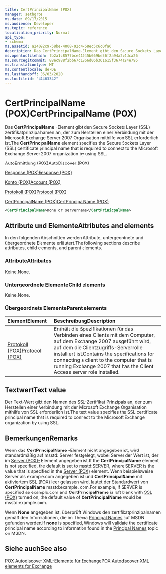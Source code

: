 ```yaml
---
title: CertPrincipalName (POX)
manager: sethgros
ms.date: 09/17/2015
ms.audience: Developer
ms.topic: reference
localization_priority: Normal
api_type:
- schema
ms.assetid: a24092c9-58be-4008-92c4-68ec5c6c0fa6
description: Das CertPrincipalName-Element gibt den Secure Sockets Layer (SSL) zertifikatprinzipalnamen an, der zum Herstellen einer Verbindung mit der Microsoft Exchange Server 2007 Organisation mithilfe von SSL erforderlich ist.
ms.openlocfilehash: fb2a1c8577bce41945b669be56f2a94a2c4dca26
ms.sourcegitcommit: 88ec988f2bb67c1866d06b361615f3674a24e795
ms.translationtype: MT
ms.contentlocale: de-DE
ms.lasthandoff: 06/03/2020
ms.locfileid: "44463342"
---
```

# <a name="certprincipalname-pox"></a><span data-ttu-id="f52f4-103">CertPrincipalName (POX)</span><span class="sxs-lookup"><span data-stu-id="f52f4-103">CertPrincipalName (POX)</span></span>

<span data-ttu-id="f52f4-104">Das **CertPrincipalName** -Element gibt den Secure Sockets Layer (SSL) zertifikatprinzipalnamen an, der zum Herstellen einer Verbindung mit der Microsoft Exchange Server 2007 Organisation mithilfe von SSL erforderlich ist.</span><span class="sxs-lookup"><span data-stu-id="f52f4-104">The **CertPrincipalName** element specifies the Secure Sockets Layer (SSL) certificate principal name that is required to connect to the Microsoft Exchange Server 2007 organization by using SSL.</span></span> 
  
[<span data-ttu-id="f52f4-105">AutoErmittlung (POX)</span><span class="sxs-lookup"><span data-stu-id="f52f4-105">AutoDiscover (POX)</span></span>](autodiscover-pox.md)
  
[<span data-ttu-id="f52f4-106">Response (POX)</span><span class="sxs-lookup"><span data-stu-id="f52f4-106">Response (POX)</span></span>](response-pox.md)
  
[<span data-ttu-id="f52f4-107">Konto (POX)</span><span class="sxs-lookup"><span data-stu-id="f52f4-107">Account (POX)</span></span>](account-pox.md)
  
[<span data-ttu-id="f52f4-108">Protokoll (POX)</span><span class="sxs-lookup"><span data-stu-id="f52f4-108">Protocol (POX)</span></span>](protocol-pox.md)
  
[<span data-ttu-id="f52f4-109">CertPrincipalName (POX)</span><span class="sxs-lookup"><span data-stu-id="f52f4-109">CertPrincipalName (POX)</span></span>](certprincipalname-pox.md)
  
```xml
<CertPrincipalName>none or servername</CertPrinicpalName>
```

## <a name="attributes-and-elements"></a><span data-ttu-id="f52f4-110">Attribute und Elemente</span><span class="sxs-lookup"><span data-stu-id="f52f4-110">Attributes and elements</span></span>

<span data-ttu-id="f52f4-111">In den folgenden Abschnitten werden Attribute, untergeordnete und übergeordnete Elemente erläutert.</span><span class="sxs-lookup"><span data-stu-id="f52f4-111">The following sections describe attributes, child elements, and parent elements.</span></span>
  
### <a name="attributes"></a><span data-ttu-id="f52f4-112">Attribute</span><span class="sxs-lookup"><span data-stu-id="f52f4-112">Attributes</span></span>

<span data-ttu-id="f52f4-113">Keine.</span><span class="sxs-lookup"><span data-stu-id="f52f4-113">None.</span></span>
  
### <a name="child-elements"></a><span data-ttu-id="f52f4-114">Untergeordnete Elemente</span><span class="sxs-lookup"><span data-stu-id="f52f4-114">Child elements</span></span>

<span data-ttu-id="f52f4-115">Keine.</span><span class="sxs-lookup"><span data-stu-id="f52f4-115">None.</span></span>
  
### <a name="parent-elements"></a><span data-ttu-id="f52f4-116">Übergeordnete Elemente</span><span class="sxs-lookup"><span data-stu-id="f52f4-116">Parent elements</span></span>

|<span data-ttu-id="f52f4-117">**Element**</span><span class="sxs-lookup"><span data-stu-id="f52f4-117">**Element**</span></span>|<span data-ttu-id="f52f4-118">**Beschreibung**</span><span class="sxs-lookup"><span data-stu-id="f52f4-118">**Description**</span></span>|
|:-----|:-----|
|[<span data-ttu-id="f52f4-119">Protokoll (POX)</span><span class="sxs-lookup"><span data-stu-id="f52f4-119">Protocol (POX)</span></span>](protocol-pox.md) <br/> |<span data-ttu-id="f52f4-120">Enthält die Spezifikationen für das Verbinden eines Clients mit dem Computer, auf dem Exchange 2007 ausgeführt wird, auf dem die Clientzugriffs-Serverrolle installiert ist.</span><span class="sxs-lookup"><span data-stu-id="f52f4-120">Contains the specifications for connecting a client to the computer that is running Exchange 2007 that has the Client Access server role installed.</span></span>  <br/> |
   
## <a name="text-value"></a><span data-ttu-id="f52f4-121">Textwert</span><span class="sxs-lookup"><span data-stu-id="f52f4-121">Text value</span></span>

<span data-ttu-id="f52f4-122">Der Text-Wert gibt den Namen des SSL-Zertifikat Prinzipals an, der zum Herstellen einer Verbindung mit der Microsoft Exchange Organisation mithilfe von SSL erforderlich ist.</span><span class="sxs-lookup"><span data-stu-id="f52f4-122">The text value specifies the SSL certificate principal name that is required to connect to the Microsoft Exchange organization by using SSL.</span></span>
  
## <a name="remarks"></a><span data-ttu-id="f52f4-123">Bemerkungen</span><span class="sxs-lookup"><span data-stu-id="f52f4-123">Remarks</span></span>

<span data-ttu-id="f52f4-124">Wenn das **CertPrincipalName** -Element nicht angegeben ist, wird standardmäßig auf msstd: Server festgelegt, wobei Server der Wert ist, der im [Server (POX)-](server-pox.md) Element angegeben ist.</span><span class="sxs-lookup"><span data-stu-id="f52f4-124">If the **CertPrincipalName** element is not specified, the default is set to msstd:SERVER, where SERVER is the value that is specified in the [Server (POX)](server-pox.md) element.</span></span> <span data-ttu-id="f52f4-125">Wenn beispielsweise Server als example.com angegeben ist und **CertPrincipalName** mit aktiviertem [SSL (POX)](ssl-pox.md) leer gelassen wird, lautet der Standardwert von **CertPrincipalName** msstd:example. com.</span><span class="sxs-lookup"><span data-stu-id="f52f4-125">For example, if SERVER is specified as example.com and **CertPrincipalName** is left blank with [SSL (POX)](ssl-pox.md) turned on, the default value of **CertPrincipalName** would be msstd:example.com.</span></span> 
  
<span data-ttu-id="f52f4-126">Wenn **None** angegeben ist, überprüft Windows den zertifikatprinzipalnamen gemäß den Informationen, die im Thema [Principal Names](https://go.microsoft.com/fwlink/?LinkId=93417) auf MSDN gefunden werden.</span><span class="sxs-lookup"><span data-stu-id="f52f4-126">If **none** is specified, Windows will validate the certificate principal name according to information found in the [Principal Names](https://go.microsoft.com/fwlink/?LinkId=93417) topic on MSDN.</span></span> 
  
## <a name="see-also"></a><span data-ttu-id="f52f4-127">Siehe auch</span><span class="sxs-lookup"><span data-stu-id="f52f4-127">See also</span></span>



[<span data-ttu-id="f52f4-128">POX Autodiscover XML-Elemente für Exchange</span><span class="sxs-lookup"><span data-stu-id="f52f4-128">POX Autodiscover XML elements for Exchange</span></span>](pox-autodiscover-xml-elements-for-exchange.md)

